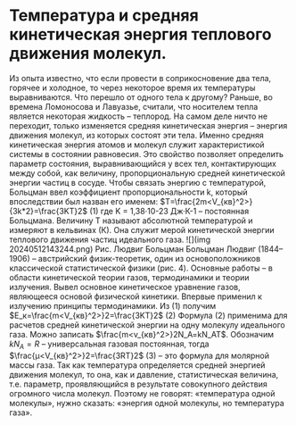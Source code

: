 # Температура и средняя кинетическая энергия теплового движения молекул.
Из опыта известно, что если провести в соприкосновение два тела, горячее и холодное, то через некоторое время их температуры выравниваются. Что перешло от одного тела к другому? Раньше, во времена Ломоносова и Лавуазье, считали, что носителем тепла является некоторая жидкость – теплород. На самом деле ничто не переходит, только изменяется средняя кинетическая энергия – энергия движения молекул, из которых состоят эти тела. Именно средняя кинетическая энергия атомов и молекул служит характеристикой системы в состоянии равновесия. Это свойство позволяет определить параметр состояния, выравнивающийся у всех тел, контактирующих между собой, как величину, пропорциональную средней кинетической энергии частиц в сосуде. Чтобы связать энергию с температурой, Больцман ввел коэффициент пропорциональности k, который впоследствии был назван его именем:
$T=\frac{2m<V_{кв}^2>}{3k*2}=\frac{3KT}2$ (1)
где K = 1,38·10-23 Дж·К-1 – постоянная Больцмана. Величину Т называют абсолютной температурой и измеряют в кельвинах (К). Она служит мерой кинетической энергии теплового движения частиц идеального газа.
![](img 20240512143244.png)
Рис. Людвиг Больцман
Больцман Людвиг (1844–1906) – австрийский физик-теоретик, один из основоположников классической статистической физики (рис. 4). Основные работы – в области кинетической теории газов, термодинамики и теории излучения. Вывел основное кинетическое уравнение газов, являющееся основой физической кинетики. Впервые применил к излучению принципы термодинамики.
Из (1) получим
$E_к=\frac{m<V_{кв}^2>}2=\frac{3KT}2$ (2)
Формула (2) применима для расчетов средней кинетической энергии на одну молекулу идеального газа. Можно записать
$\frac{m<v_{кв}^2>}2N_A=kN_AT$.
Обозначим $kN_A=R$ – универсальная газовая постоянная, тогда
$\frac{μ<V_{кв}^2>}2=\frac{3RT}2$ (3)
– это формула для молярной массы газа.
Так как температура определяется средней энергией движения молекул, то она, как и давление, статистическая величина, т.е. параметр, проявляющийся в результате совокупного действия огромного числа молекул. Поэтому не говорят: «температура одной молекулы», нужно сказать: «энергия одной молекулы, но температура газа».